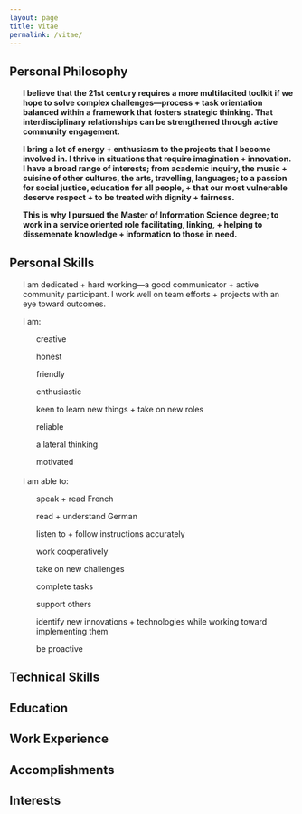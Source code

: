 ```yaml
---
layout: page
title: Vitae
permalink: /vitae/
---
```


## <i class="fa fa-compass fa-lg"></i>  Personal Philosophy
<ul>
  <i class="fa fa-angle-double-right fa-lg"></i>  <strong>I believe that the 21st century requires a more multifacited toolkit if we hope to solve complex challenges&#8212;process + task orientation balanced within a framework that fosters strategic thinking.  That interdisciplinary relationships can be strengthened through active community engagement.</strong>
</ul>
<ul>
  <i class="fa fa-angle-double-right fa-lg"></i>  <strong>I bring a lot of energy + enthusiasm to the projects that I become involved in.  I thrive in situations that require imagination + innovation.  I have a broad range of interests; from academic inquiry, the music + cuisine of other cultures, the arts, travelling, languages; to a passion for social justice, education for all people, + that our most vulnerable deserve respect + to be treated with dignity + fairness.</strong>
</ul>
<ul>
  <i class="fa fa-angle-double-right fa-lg"></i>  <strong>This is why I pursued the Master of Information Science degree; to work in a service oriented role facilitating, linking, + helping to dissemenate knowledge + information to those in need.</strong>
</ul>

## <i class="fa fa-magic fa-lg"></i>  Personal Skills
<ul>
  <i class="fa fa-angle-double-right fa-lg"></i>  I am dedicated + hard working&#8212;a good communicator + active community participant.  I work well on team efforts + projects with an eye toward outcomes.
</ul>
<ul>
  <i class="fa fa-angle-double-right fa-lg"></i>  I am:
  <ul>
  <i class="fa fa-long-arrow-right fa-lg"></i>  creative
  </ul>
  <ul>
  <i class="fa fa-long-arrow-right fa-lg"></i>  honest
  </ul>
  <ul>
  <i class="fa fa-long-arrow-right fa-lg"></i>  friendly
  </ul>
  <ul>
  <i class="fa fa-long-arrow-right fa-lg"></i>  enthusiastic
  </ul>
  <ul>
  <i class="fa fa-long-arrow-right fa-lg"></i>  keen to learn new things + take on new roles
  </ul>
  <ul>
  <i class="fa fa-long-arrow-right fa-lg"></i>  reliable
  </ul>
  <ul>
  <i class="fa fa-long-arrow-right fa-lg"></i>  a lateral thinking
  </ul>
  <ul>
  <i class="fa fa-long-arrow-right fa-lg"></i>  motivated
  </ul>
<br>
  <i class="fa fa-angle-double-right fa-lg"></i>  I am able to:
  <ul>
  <i class="fa fa-long-arrow-right fa-lg"></i>  speak + read French
  </ul>
  <ul>
  <i class="fa fa-long-arrow-right fa-lg"></i>  read + understand German
  </ul>
  <ul>
  <i class="fa fa-long-arrow-right fa-lg"></i>  listen to + follow instructions accurately
  </ul>
  <ul>
  <i class="fa fa-long-arrow-right fa-lg"></i>  work cooperatively
  </ul>
  <ul>
  <i class="fa fa-long-arrow-right fa-lg"></i>  take on new challenges
  </ul>
  <ul>
  <i class="fa fa-long-arrow-right fa-lg"></i>  complete tasks
  </ul>
  <ul>
  <i class="fa fa-long-arrow-right fa-lg"></i>  support others
  </ul>
  <ul>
  <i class="fa fa-long-arrow-right fa-lg"></i>  identify new innovations + technologies while working toward implementing them
  </ul>
  <ul>
  <i class="fa fa-long-arrow-right fa-lg"></i>  be proactive
  </ul>
</ul>

## <i class="fa fa-code fa-lg"></i>  Technical Skills

  <i class="fa fa-angle-double-right fa-lg"></i>

  <i class="fa fa-angle-double-right fa-lg"></i>

  <i class="fa fa-angle-double-right fa-lg"></i>

  <i class="fa fa-angle-double-right fa-lg"></i>

  <i class="fa fa-angle-double-right fa-lg"></i>

## <i class="fa fa-graduation-cap fa-lg"></i>  Education
  <i class="fa fa-angle-double-right fa-lg"></i>

  <i class="fa fa-angle-double-right fa-lg"></i>

  <i class="fa fa-angle-double-right fa-lg"></i>

  <i class="fa fa-angle-double-right fa-lg"></i>

  <i class="fa fa-angle-double-right fa-lg"></i>

  <i class="fa fa-angle-double-right fa-lg"></i>

## <i class="fa fa-institution fa-lg"></i>  Work Experience
  <i class="fa fa-angle-double-right fa-lg"></i>

  <i class="fa fa-angle-double-right fa-lg"></i>

  <i class="fa fa-angle-double-right fa-lg"></i>

  <i class="fa fa-angle-double-right fa-lg"></i>

  <i class="fa fa-angle-double-right fa-lg"></i>

  <i class="fa fa-angle-double-right fa-lg"></i>


## <i class="fa fa-trophy fa-lg"></i>  Accomplishments
  <i class="fa fa-angle-double-right fa-lg"></i>

  <i class="fa fa-angle-double-right fa-lg"></i>

## <i class="fa fa-child fa-lg"></i>  Interests
  <i class="fa fa-angle-double-right fa-lg"></i>

  <i class="fa fa-angle-double-right fa-lg"></i>

  <i class="fa fa-angle-double-right fa-lg"></i>

  <i class="fa fa-angle-double-right fa-lg"></i>
